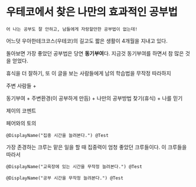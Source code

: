 # 우테코에서 찾은 나만의 효과적인 공부법



`어 나는 공부도 잘 안하고, 남들에게 자랑할만한 공부법이 없는데!`



어느덧 우아한테크코스(우테코)의 길고도 짧은 생활이 4개월을 지내고 있다. 

돌아보면 가장 좋았던 공부법은 당연 **동기부여**다. 지금것 동기부여를 하면서 참 많은 것을 얻었다.





휴식을 더 잘하기, 또 이 글을 보는 사람들에게 남의 학습법을 무작정 따라하지 



주변 사람들 + 





동기부여 + 주변환경(이 공부하게 만듬) + 나만의 공부방법 찾기(휴식) + 나를 믿기





제이의 코멘트

페어와의 토의







`@DisplayName("집중 시간을 늘려본다.") @Test`

가장 존경하는 크루는 맡은 일을 할 때 집중력이 엄청 좋았던 크루들이다. 이 크루들을 따라서 



`@DisplayName("교육장에 있는 시간을 무작정 늘려본다.") @Test`



`@DisplayName("공부 시간을 무작정 늘려본다.") @Test`